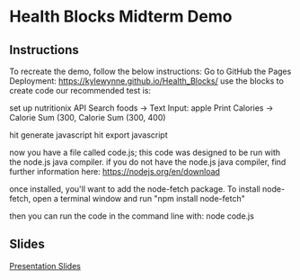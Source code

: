 # Health Blocks Midterm Demo

## Instructions 
To recreate the demo, follow the below instructions:
Go to GitHub the Pages Deployment: https://kylewynne.github.io/Health_Blocks/
use the blocks to create code our recommended test is:

set up nutritionix API
Search foods -> Text Input: apple
Print Calories -> Calorie Sum (300, Calorie Sum (300, 400)

hit generate javascript
hit export javascript

now you have a file called code.js; this code was designed to be run with the node.js java compiler.
if you do not have the node.js java compiler, find further information here: https://nodejs.org/en/download

once installed, you'll want to add the node-fetch package. To install node-fetch, open a terminal window and run "npm install node-fetch"

then you can run the code in the command line with: node code.js


## Slides
[Presentation Slides](https://docs.google.com/presentation/d/1Va7LXM1XWgOGDkVySNDXL7gdk0BMTKzF/edit#slide=id.g24deb97a649_0_103)
